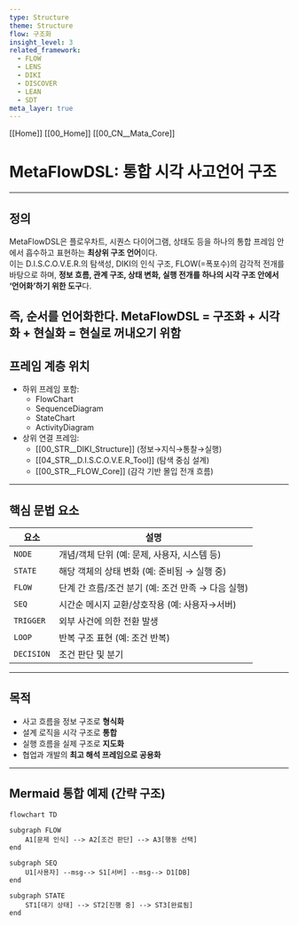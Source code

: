 ```yaml
---
type: Structure
theme: Structure
flow: 구조화
insight_level: 3
related_framework:
  - FLOW
  - LENS
  - DIKI
  - DISCOVER
  - LEAN
  - SDT
meta_layer: true
---
```

[[Home]]
[[00_Home]]
[[00_CN__Mata_Core]]
# MetaFlowDSL: 통합 시각 사고언어 구조

---

## 정의

MetaFlowDSL은 플로우차트, 시퀀스 다이어그램, 상태도 등을 하나의 통합 프레임 안에서 흡수하고 표현하는 **최상위 구조 언어**이다.  
이는 D.I.S.C.O.V.E.R.의 탐색성, DIKI의 인식 구조, FLOW(=폭포수)의 감각적 전개를 바탕으로 하며,  **정보 흐름, 관계 구조, 상태 변화, 실행 전개를 하나의 시각 구조 안에서 ‘언어화’하기 위한 도구**다.

**즉, 순서를 언어화한다.**
MetaFlowDSL = 구조화 + 시각화 + 현실화 = 현실로 꺼내오기 위함
---

## 프레임 계층 위치

- 하위 프레임 포함:
  - FlowChart
  - SequenceDiagram
  - StateChart
  - ActivityDiagram
- 상위 연결 프레임:
  - [[00_STR__DIKI_Structure]] (정보→지식→통찰→실행)
  - [[04_STR__D.I.S.C.O.V.E.R_Tool]] (탐색 중심 설계)
  - [[00_STR__FLOW_Core]] (감각 기반 몰입 전개 흐름)

---

## 핵심 문법 요소

| 요소         | 설명                               |
| ---------- | -------------------------------- |
| `NODE`     | 개념/객체 단위 (예: 문제, 사용자, 시스템 등)     |
| `STATE`    | 해당 객체의 상태 변화 (예: 준비됨 → 실행 중)     |
| `FLOW`     | 단계 간 흐름/조건 분기 (예: 조건 만족 → 다음 실행) |
| `SEQ`      | 시간순 메시지 교환/상호작용 (예: 사용자→서버)      |
| `TRIGGER`  | 외부 사건에 의한 전환 발생                  |
| `LOOP`     | 반복 구조 표현 (예: 조건 반복)              |
| `DECISION` | 조건 판단 및 분기                       |

---

## 목적

- 사고 흐름을 정보 구조로 **형식화**
- 설계 로직을 시각 구조로 **통합**
- 실행 흐름을 실제 구조로 **지도화**
- 협업과 개발의 **최고 해석 프레임으로 공용화**

---

## Mermaid 통합 예제 (간략 구조)

```mermaid
flowchart TD

subgraph FLOW
    A1[문제 인식] --> A2[조건 판단] --> A3[행동 선택]
end

subgraph SEQ
    U1[사용자] --msg--> S1[서버] --msg--> D1[DB]
end

subgraph STATE
    ST1[대기 상태] --> ST2[진행 중] --> ST3[완료됨]
end
```

